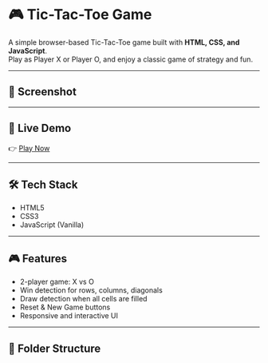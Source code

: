 # 🎮 Tic-Tac-Toe Game

A simple browser-based Tic-Tac-Toe game built with **HTML, CSS, and JavaScript**.  
Play as Player X or Player O, and enjoy a classic game of strategy and fun.

---

## 📸 Screenshot

<!-- Uncomment and replace with your screenshot image link if you have one -->
<!-- ![Tic Tac Toe Screenshot](./screenshot.png) -->

---

## 🚀 Live Demo
 
👉 [Play Now](https://your-deployment-link.com)

---

## 🛠️ Tech Stack

- HTML5
- CSS3
- JavaScript (Vanilla)

---

## 🎮 Features

- 2-player game: X vs O
- Win detection for rows, columns, diagonals
- Draw detection when all cells are filled
- Reset & New Game buttons
- Responsive and interactive UI

---

## 📂 Folder Structure

